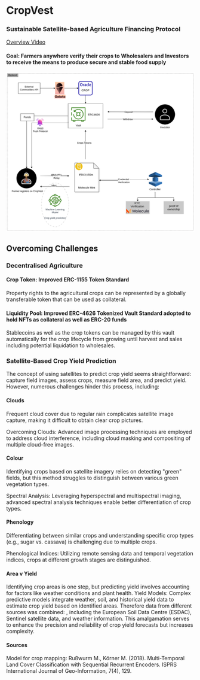 # CropVest

### Sustainable Satellite-based Agriculture Financing Protocol
[Overview Video](https://www.loom.com/share/9c24673f0fca4310a0ba0ea0cb7a0191?sid=ae336414-29fa-4d6e-8f5d-b33a53750782)

#### Goal: Farmers anywhere verify their crops to Wholesalers and Investors to receive the means to produce secure and stable food supply

![Backend Architecture](CropVestBackend.png)

## Overcoming Challenges 

### Decentralised Agriculture

#### Crop Token: Improved ERC-1155 Token Standard

Property rights to the agricultural crops can be represented by a globally transferable token that can be used as collateral.

#### Liquidity Pool: Improved ERC-4626 Tokenized Vault Standard adopted to hold NFTs as collateral as well as ERC-20 funds

Stablecoins as well as the crop tokens can be managed by this vault automatically for the crop lifecycle from growing until harvest and sales including potential liquidation to wholesales.

### Satellite-Based Crop Yield Prediction

The concept of using satellites to predict crop yield seems straightforward: capture field images, assess crops, measure field area, and predict yield. However, numerous challenges hinder this process, including:

#### Clouds

Frequent cloud cover due to regular rain complicates satellite image capture, making it difficult to obtain clear crop pictures.

Overcoming Clouds: Advanced image processing techniques are employed to address cloud interference, including cloud masking and compositing of multiple cloud-free images.

#### Colour

Identifying crops based on satellite imagery relies on detecting "green" fields, but this method struggles to distinguish between various green vegetation types.

Spectral Analysis: Leveraging hyperspectral and multispectral imaging, advanced spectral analysis techniques enable better differentiation of crop types.

#### Phenology

Differentiating between similar crops and understanding specific crop types (e.g., sugar vs. cassava) is challenging due to multiple crops.

Phenological Indices: Utilizing remote sensing data and temporal vegetation indices, crops at different growth stages are distinguished.

#### Area v Yield

Identifying crop areas is one step, but predicting yield involves accounting for factors like weather conditions and plant health.
Yield Models: Complex predictive models integrate weather, soil, and historical yield data to estimate crop yield based on identified areas. Therefore data from different sources was combined: , including the European Soil Data Centre (ESDAC), Sentinel satellite data, and weather information. This amalgamation serves to enhance the precision and reliability of crop yield forecasts but increases complexity.

#### Sources 
Model for crop mapping: Rußwurm M., Körner M. (2018). Multi-Temporal Land Cover Classification with
Sequential Recurrent Encoders. ISPRS International Journal of Geo-Information, 7(4), 129.


